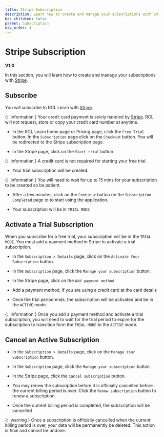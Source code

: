 ```yaml
---
title: Stripe Subscription
description: Learn how to create and manage your subscriptions with Stripe
has_children: false
parent: Subscription
nav_order: 1
---
```


# Stripe Subscription
**V1.0**

In this section, you will learn how to create and manage your subscriptions with [Stripe](https://stripe.com/).

## Subscribe

You will subscribe to RCL Learn with [Stripe](https://stripe.com/).

{: .information }
Your credit card payment is solely handled by [Stripe](https://stripe.com/). RCL will not request, store or copy your credit card number at anytime.

- In the RCL Learn home page or Pricing page, click the ``Free Trial`` button. In the ``Subscription`` page click on the ``Checkout`` button. You will be redirected to the Stripe subscription page.

- In the Stripe page, click on the ``Start trial`` button.

{: .information }
A credit card is not required for starting your free trial.

- Your trial subscription will be created.

{: .information }
You will need to wait for up to 15 mins for your subscription to be created so be patient.

- After a few minutes, click on the ``Continue`` button on the ``Subscription Completed`` page to to start using the application.

- Your subscription will be in ``TRIAL MODE``

## Activate a Trial Subscription

When you subscribe for a free trial, your subscription will be in the ``TRIAL MODE``. You must add a payment method in Stripe to activate a trial subscription.

- In the ``Subscription > Details`` page, click on the ``Activate Your Subscription`` button.

- In the ``Subscription`` page, click the ``Manage your subscription`` button.

- In the Stripe page, click on the ``Add payment method``.

- Add a payment method, if you are using a credit card at the card details

- Once the trial period ends, the subscription will be activated and be in the ``ACTIVE`` mode. 

{: .information }
Once you add a payment method and activate a trial subscription, you will need to wait for the trial period to expire for the subscription to transition form the ``TRIAL MODE`` to the ``ACTIVE`` mode.

## Cancel an Active Subscription

- In the ``Subscription > Details`` page, click on the ``Manage Your Subscription`` button.

- In the ``Subscription`` page, click the ``Manage your subscription`` button.

- In the Stripe page, click the ``Cancel subscription`` button.

- You may renew the subscription before it is officially cancelled before the current billing period is over. Click the ``Renew subscription`` button to renew a subscription.

- Once the current billing period is completed, the subscription will be cancelled

{: .warning }
Once a subscription is officially cancelled when the current billing period is over, your data will be permanently be deleted. This action is final and cannot be undone.


